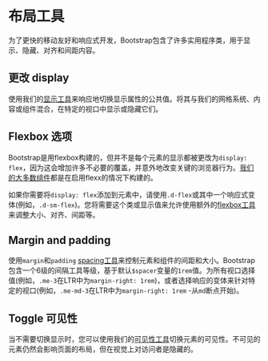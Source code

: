 # 布局工具

为了更快的移动友好和响应式开发，Bootstrap包含了许多实用程序类，用于显示、隐藏、对齐和间距内容。

## 更改 display

使用我们的[显示工具](https://getbootstrap.com/docs/5.1/utilities/display/)来响应地切换显示属性的公共值。将其与我们的网格系统、内容或组件混合，在特定的视口中显示或隐藏它们。

## Flexbox 选项

Bootstrap是用flexbox构建的，但并不是每个元素的显示都被更改为`display: flex`，因为这会增加许多不必要的覆盖，并意外地改变关键的浏览器行为。[我们的大多数组件](https://getbootstrap.com/docs/5.1/components/alerts/)都是在启用flexx的情况下构建的。

如果你需要将`display: flex`添加到元素中，请使用`.d-flex`或其中一个响应式变体(例如，`.d-sm-flex`)。您将需要这个类或显示值来允许使用额外的[flexbox工具](https://getbootstrap.com/docs/5.1/utilities/flex/)来调整大小、对齐、间距等。

## Margin and padding

使用`margin`和`padding` [spacing工具](https://getbootstrap.com/docs/5.1/utilities/spacing/)来控制元素和组件的间距和大小。Bootstrap包含一个6级的间隔工具等级，基于默认`$spacer`变量的`1rem`值。为所有视口选择值(例如，`.me-3`在LTR中为`margin-right: 1rem`)，或者选择响应的变体来针对特定的视口(例如，`.me-md-3`在LTR中为`margin-right: 1rem` -从`md`断点开始)。


## Toggle 可见性

当不需要切换显示时，您可以使用我们的[可见性工具](https://getbootstrap.com/docs/5.1/utilities/visibility/)切换元素的可见性。不可见的元素仍然会影响页面的布局，但在视觉上对访问者是隐藏的。

